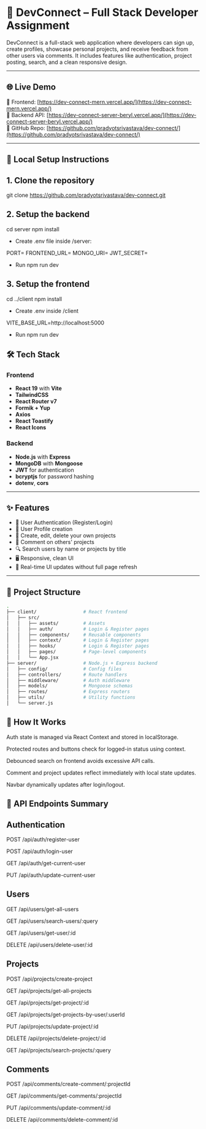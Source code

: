 # 🚀 DevConnect – Full Stack Developer Assignment

DevConnect is a full-stack web application where developers can sign up, create profiles, showcase personal projects, and receive feedback from other users via comments. It includes features like authentication, project posting, search, and a clean responsive design.

---

## 🌐 Live Demo

🔗 Frontend: [https://dev-connect-mern.vercel.app/](https://dev-connect-mern.vercel.app/)  
🔗 Backend API: [https://dev-connect-server-beryl.vercel.app/](https://dev-connect-server-beryl.vercel.app/)  
🔗 GitHub Repo: [https://github.com/pradyotsrivastava/dev-connect/](https://github.com/pradyotsrivastava/dev-connect/)

---

## 🔧 Local Setup Instructions

## 1. Clone the repository

git clone https://github.com/pradyotsrivastava/dev-connect.git

## 2. Setup the backend

cd server
npm install

- Create .env file inside /server:

PORT=
FRONTEND_URL=
MONGO_URI=
JWT_SECRET=

- Run
  npm run dev

## 3. Setup the frontend

cd ../client
npm install

- Create .env inside /client

VITE_BASE_URL=http://localhost:5000

- Run
  npm run dev

## 🛠️ Tech Stack

### Frontend

- **React 19** with **Vite**
- **TailwindCSS**
- **React Router v7**
- **Formik + Yup**
- **Axios**
- **React Toastify**
- **React Icons**

### Backend

- **Node.js** with **Express**
- **MongoDB** with **Mongoose**
- **JWT** for authentication
- **bcryptjs** for password hashing
- **dotenv**, **cors**

---

## ✨ Features

- 🔐 User Authentication (Register/Login)
- 👤 User Profile creation
- 📝 Create, edit, delete your own projects
- 💬 Comment on others' projects
- 🔍 Search users by name or projects by title
- 🖥️ Responsive, clean UI
- 🔄 Real-time UI updates without full page refresh

---

## 📁 Project Structure

```bash
.
├── client/                 # React frontend
│   ├── src/
│   │   ├── assets/         # Assets
│   │   ├── auth/           # Login & Register pages
│   │   ├── components/     # Reusable components
│   │   ├── context/        # Login & Register pages
│   │   ├── hooks/          # Login & Register pages
│   │   ├── pages/          # Page-level components
│   │   └── App.jsx
├── server/                 # Node.js + Express backend
│   ├── config/             # Config files
│   ├── controllers/        # Route handlers
│   ├── middleware/         # Auth middleware
│   ├── models/             # Mongoose schemas
│   ├── routes/             # Express routers
│   ├── utils/              # Utility functions
│   └── server.js
```

## 🧠 How It Works

Auth state is managed via React Context and stored in localStorage.

Protected routes and buttons check for logged-in status using context.

Debounced search on frontend avoids excessive API calls.

Comment and project updates reflect immediately with local state updates.

Navbar dynamically updates after login/logout.

## 🔌 API Endpoints Summary

## Authentication

POST /api/auth/register-user

POST /api/auth/login-user

GET /api/auth/get-current-user

PUT /api/auth/update-current-user

## Users

GET /api/users/get-all-users

GET /api/users/search-users/:query

GET /api/users/get-user/:id

DELETE /api/users/delete-user/:id

## Projects

POST /api/projects/create-project

GET /api/projects/get-all-projects

GET /api/projects/get-project/:id

GET /api/projects/get-projects-by-user/:userId

PUT /api/projects/update-project/:id

DELETE /api/projects/delete-project/:id

GET /api/projects/search-projects/:query

## Comments

POST /api/comments/create-comment/:projectId

GET /api/comments/get-comments/:projectId

PUT /api/comments/update-comment/:id

DELETE /api/comments/delete-comment/:id
